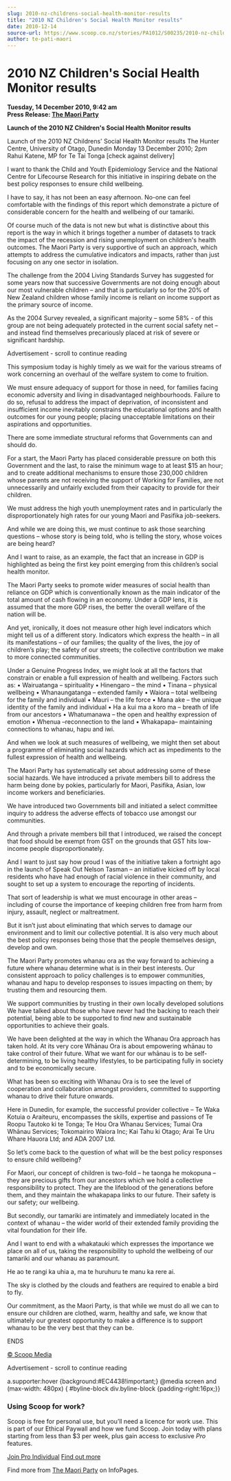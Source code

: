 ```yaml
---
slug: 2010-nz-childrens-social-health-monitor-results
title: "2010 NZ Children's Social Health Monitor results"
date: 2010-12-14
source-url: https://www.scoop.co.nz/stories/PA1012/S00235/2010-nz-childrens-social-health-monitor-results.htm
author: te-pati-maori
---
```

2010 NZ Children's Social Health Monitor results
================================================

**Tuesday, 14 December 2010, 9:42 am**  
**Press Release: [The Maori Party](https://info.scoop.co.nz/The_Maori_Party)**

**Launch of the 2010 NZ Children's Social Health Monitor results**

Launch of the 2010 NZ Childrens' Social Health Monitor results The Hunter Centre, University of Otago, Dunedin Monday 13 December 2010; 2pm Rahui Katene, MP for Te Tai Tonga \[check against delivery\]

I want to thank the Child and Youth Epidemiology Service and the National Centre for Lifecourse Research for this initiative in inspiring debate on the best policy responses to ensure child wellbeing.

I have to say, it has not been an easy afternoon. No-one can feel comfortable with the findings of this report which demonstrate a picture of considerable concern for the health and wellbeing of our tamariki.

Of course much of the data is not new but what is distinctive about this report is the way in which it brings together a number of datasets to track the impact of the recession and rising unemployment on children's health outcomes. The Maori Party is very supportive of such an approach, which attempts to address the cumulative indicators and impacts, rather than just focusing on any one sector in isolation.

The challenge from the 2004 Living Standards Survey has suggested for some years now that successive Governments are not doing enough about our most vulnerable children – and that is particularly so for the 20% of New Zealand children whose family income is reliant on income support as the primary source of income.

As the 2004 Survey revealed, a significant majority – some 58% - of this group are not being adequately protected in the current social safety net – and instead find themselves precariously placed at risk of severe or significant hardship.

Advertisement - scroll to continue reading





This symposium today is highly timely as we wait for the various streams of work concerning an overhaul of the welfare system to come to fruition.

We must ensure adequacy of support for those in need, for families facing economic adversity and living in disadvantaged neighbourhoods. Failure to do so, refusal to address the impact of deprivation, of inconsistent and insufficient income inevitably constrains the educational options and health outcomes for our young people; placing unacceptable limitations on their aspirations and opportunities.

There are some immediate structural reforms that Governments can and should do.

For a start, the Maori Party has placed considerable pressure on both this Government and the last, to raise the minimum wage to at least $15 an hour; and to create additional mechanisms to ensure those 230,000 children whose parents are not receiving the support of Working for Families, are not unnecessarily and unfairly excluded from their capacity to provide for their children.

We must address the high youth unemployment rates and in particularly the disproportionately high rates for our young Maori and Pasifika job-seekers.

And while we are doing this, we must continue to ask those searching questions – whose story is being told, who is telling the story, whose voices are being heard?

And I want to raise, as an example, the fact that an increase in GDP is highlighted as being the first key point emerging from this children’s social health monitor.

The Maori Party seeks to promote wider measures of social health than reliance on GDP which is conventionally known as the main indicator of the total amount of cash flowing in an economy. Under a GDP lens, it is assumed that the more GDP rises, the better the overall welfare of the nation will be.

And yet, ironically, it does not measure other high level indicators which might tell us of a different story. Indicators which express the health – in all its manifestations – of our families; the quality of the lives, the joy of children’s play; the safety of our streets; the collective contribution we make to more connected communities.

Under a Genuine Progress Index, we might look at all the factors that constrain or enable a full expression of health and wellbeing. Factors such as: • Wairuatanga – spirituality • Hinengaro – the mind • Tinana – physical wellbeing • Whanaungatanga – extended family • Waiora – total wellbeing for the family and individual • Mauri – the life force • Mana ake – the unique identity of the family and individual • Ha a kui ma a koro ma – breath of life from our ancestors • Whatumanawa – the open and healthy expression of emotion • Whenua –reconnection to the land • Whakapapa– maintaining connections to whanau, hapu and iwi.

And when we look at such measures of wellbeing, we might then set about a programme of eliminating social hazards which act as impediments to the fullest expression of health and wellbeing.

The Maori Party has systematically set about addressing some of these social hazards. We have introduced a private members bill to address the harm being done by pokies, particularly for Maori, Pasifika, Asian, low income workers and beneficiaries.

We have introduced two Governments bill and initiated a select committee inquiry to address the adverse effects of tobacco use amongst our communities.

And through a private members bill that I introduced, we raised the concept that food should be exempt from GST on the grounds that GST hits low-income people disproportionately.

And I want to just say how proud I was of the initiative taken a fortnight ago in the launch of Speak Out Nelson Tasman – an initiative kicked off by local residents who have had enough of racial violence in their community, and sought to set up a system to encourage the reporting of incidents.

That sort of leadership is what we must encourage in other areas – including of course the importance of keeping children free from harm from injury, assault, neglect or maltreatment.

But it isn’t just about eliminating that which serves to damage our environment and to limit our collective potential. It is also very much about the best policy responses being those that the people themselves design, develop and own.

The Maori Party promotes whanau ora as the way forward to achieving a future where whanau determine what is in their best interests. Our consistent approach to policy challenges is to empower communities, whanau and hapu to develop responses to issues impacting on them; by trusting them and resourcing them.

We support communities by trusting in their own locally developed solutions We have talked about those who have never had the backing to reach their potential, being able to be supported to find new and sustainable opportunities to achieve their goals.

We have been delighted at the way in which the Whanau Ora approach has taken hold. At its very core Whānau Ora is about empowering whānau to take control of their future. What we want for our whānau is to be self-determining, to be living healthy lifestyles, to be participating fully in society and to be economically secure.

What has been so exciting with Whanau Ora is to see the level of cooperation and collaboration amongst providers, committed to supporting whanau to drive their future onwards.

Here in Dunedin, for example, the successful provider collective – Te Waka Kotuia o Araiteuru, encompasses the skills, expertise and passions of Te Roopu Tautoko ki te Tonga; Te Hou Ora Whanau Services; Tumai Ora Whānau Services; Tokomairiro Waiora Inc; Kai Tahu ki Otago; Arai Te Uru Whare Hauora Ltd; and ADA 2007 Ltd.

So let’s come back to the question of what will be the best policy responses to ensure child wellbeing?

For Maori, our concept of children is two-fold – he taonga he mokopuna – they are precious gifts from our ancestors which we hold a collective responsibility to protect. They are the lifeblood of the generations before them, and they maintain the whakapapa links to our future. Their safety is our safety; our wellbeing.

But secondly, our tamariki are intimately and immediately located in the context of whanau – the wider world of their extended family providing the vital foundation for their life.

And I want to end with a whakatauki which expresses the importance we place on all of us, taking the responsibility to uphold the wellbeing of our tamariki and our whanau as paramount.

He ao te rangi ka uhia a, ma te huruhuru te manu ka rere ai.

The sky is clothed by the clouds and feathers are required to enable a bird to fly.

Our commitment, as the Maori Party, is that while we must do all we can to ensure our children are clothed, warm, healthy and safe, we know that ultimately our greatest opportunity to make a difference is to support whanau to be the very best that they can be.

ENDS  

[© Scoop Media](http://www.scoop.co.nz/about/terms.html)  

Advertisement - scroll to continue reading



a.supporter:hover {background:#EC4438!important;} @media screen and (max-width: 480px) { #byline-block div.byline-block {padding-right:16px;}}

### Using Scoop for work?

Scoop is free for personal use, but you’ll need a licence for work use. This is part of our Ethical Paywall and how we fund Scoop. Join today with plans starting from less than $3 per week, plus gain access to exclusive _Pro_ features.  
  
[Join Pro Individual](https://pro.scoop.co.nz/Individual/?from=ProIn24) [Find out more](https://pro.scoop.co.nz/using-scoop-for-work/?from=ProIn24)

Find more from [The Maori Party](https://info.scoop.co.nz/The_Maori_Party) on InfoPages.
